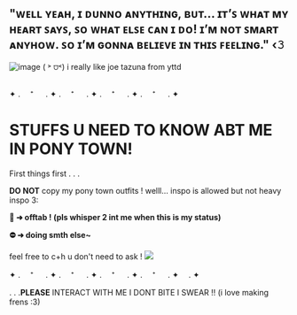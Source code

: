 ## "ᴡᴇʟʟ ʏᴇᴀʜ, ɪ ᴅᴜɴɴᴏ ᴀɴʏᴛʜɪɴɢ, ʙᴜᴛ… ɪᴛ’ꜱ ᴡʜᴀᴛ ᴍʏ ʜᴇᴀʀᴛ ꜱᴀʏꜱ, ꜱᴏ ᴡʜᴀᴛ ᴇʟꜱᴇ ᴄᴀɴ ɪ ᴅᴏ! ɪ’ᴍ ɴᴏᴛ ꜱᴍᴀʀᴛ ᴀɴʏʜᴏᴡ. ꜱᴏ ɪ’ᴍ ɢᴏɴɴᴀ ʙᴇʟɪᴇᴠᴇ ɪɴ ᴛʜɪꜱ ꜰᴇᴇʟɪɴɢ." ‹𝟹
![image](https://github.com/kouscat/kouscat/assets/164333612/2fc9fb83-2755-417b-8e32-396ebeb60668)
( ˃ ⩌˂) i really like joe tazuna from yttd
##

✦ . 　⁺ 　 . ✦ . 　⁺ 　 . ✦ . 　⁺ 　 . ✦ . 　⁺ 　 . ✦
# STUFFS U NEED TO KNOW ABT ME IN PONY TOWN!

First things first . . .

**DO NOT** copy my pony town outfits ! 
welll... inspo is allowed but not heavy inspo 3:

**🌙 ➜ offtab ! (pls whisper 2 int me when this is my status)**

**⛔ ➜ doing smth else~**

feel free to c+h u don't need to ask !
![](https://komarev.com/ghpvc/?username=kouscat)

✦ . 　⁺ 　 . ✦ . 　⁺ 　 . ✦ . 　⁺ 　 . ✦ . 　⁺ 　 . ✦　 . ✦

. . .**__PLEASE__** INTERACT WITH ME I DONT BITE I SWEAR !! (i love making frens :3) 


